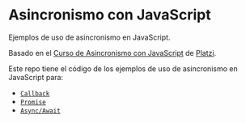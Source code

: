 # Asincronismo con JavaScript

Ejemplos de uso de asincronismo en JavaScript.

Basado en el  [Curso de Asincronismo con JavaScript](https://platzi.com/cursos/asincronismo-js/) de [Platzi](https://platzi.com/).

Este repo tiene el código de los ejemplos de uso de asincronismo en JavaScript para:

* [`Callback`](./src/callback/)
* [`Promise`](./src/promise/)
* [`Async/Await`](./src/async/)
